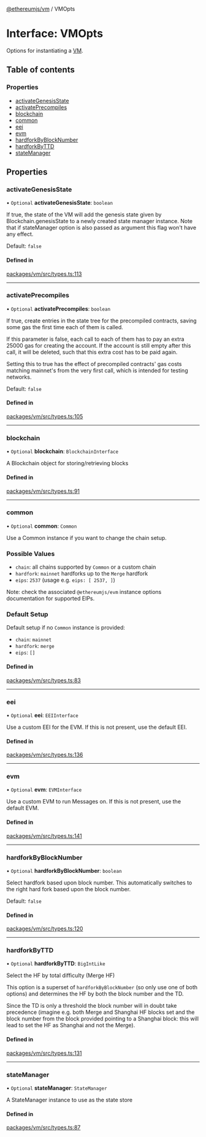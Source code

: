 [@ethereumjs/vm](../README.md) / VMOpts

# Interface: VMOpts

Options for instantiating a [VM](../classes/VM.md).

## Table of contents

### Properties

- [activateGenesisState](VMOpts.md#activategenesisstate)
- [activatePrecompiles](VMOpts.md#activateprecompiles)
- [blockchain](VMOpts.md#blockchain)
- [common](VMOpts.md#common)
- [eei](VMOpts.md#eei)
- [evm](VMOpts.md#evm)
- [hardforkByBlockNumber](VMOpts.md#hardforkbyblocknumber)
- [hardforkByTTD](VMOpts.md#hardforkbyttd)
- [stateManager](VMOpts.md#statemanager)

## Properties

### activateGenesisState

• `Optional` **activateGenesisState**: `boolean`

If true, the state of the VM will add the genesis state given by Blockchain.genesisState to a newly
created state manager instance. Note that if stateManager option is also passed as argument
this flag won't have any effect.

Default: `false`

#### Defined in

[packages/vm/src/types.ts:113](https://github.com/ethereumjs/ethereumjs-monorepo/blob/master/packages/vm/src/types.ts#L113)

___

### activatePrecompiles

• `Optional` **activatePrecompiles**: `boolean`

If true, create entries in the state tree for the precompiled contracts, saving some gas the
first time each of them is called.

If this parameter is false, each call to each of them has to pay an extra 25000 gas
for creating the account. If the account is still empty after this call, it will be deleted,
such that this extra cost has to be paid again.

Setting this to true has the effect of precompiled contracts' gas costs matching mainnet's from
the very first call, which is intended for testing networks.

Default: `false`

#### Defined in

[packages/vm/src/types.ts:105](https://github.com/ethereumjs/ethereumjs-monorepo/blob/master/packages/vm/src/types.ts#L105)

___

### blockchain

• `Optional` **blockchain**: `BlockchainInterface`

A Blockchain object for storing/retrieving blocks

#### Defined in

[packages/vm/src/types.ts:91](https://github.com/ethereumjs/ethereumjs-monorepo/blob/master/packages/vm/src/types.ts#L91)

___

### common

• `Optional` **common**: `Common`

Use a Common instance
if you want to change the chain setup.

### Possible Values

- `chain`: all chains supported by `Common` or a custom chain
- `hardfork`: `mainnet` hardforks up to the `Merge` hardfork
- `eips`: `2537` (usage e.g. `eips: [ 2537, ]`)

Note: check the associated `@ethereumjs/evm` instance options
documentation for supported EIPs.

### Default Setup

Default setup if no `Common` instance is provided:

- `chain`: `mainnet`
- `hardfork`: `merge`
- `eips`: `[]`

#### Defined in

[packages/vm/src/types.ts:83](https://github.com/ethereumjs/ethereumjs-monorepo/blob/master/packages/vm/src/types.ts#L83)

___

### eei

• `Optional` **eei**: `EEIInterface`

Use a custom EEI for the EVM. If this is not present, use the default EEI.

#### Defined in

[packages/vm/src/types.ts:136](https://github.com/ethereumjs/ethereumjs-monorepo/blob/master/packages/vm/src/types.ts#L136)

___

### evm

• `Optional` **evm**: `EVMInterface`

Use a custom EVM to run Messages on. If this is not present, use the default EVM.

#### Defined in

[packages/vm/src/types.ts:141](https://github.com/ethereumjs/ethereumjs-monorepo/blob/master/packages/vm/src/types.ts#L141)

___

### hardforkByBlockNumber

• `Optional` **hardforkByBlockNumber**: `boolean`

Select hardfork based upon block number. This automatically switches to the right hard fork based upon the block number.

Default: `false`

#### Defined in

[packages/vm/src/types.ts:120](https://github.com/ethereumjs/ethereumjs-monorepo/blob/master/packages/vm/src/types.ts#L120)

___

### hardforkByTTD

• `Optional` **hardforkByTTD**: `BigIntLike`

Select the HF by total difficulty (Merge HF)

This option is a superset of `hardforkByBlockNumber` (so only use one of both options)
and determines the HF by both the block number and the TD.

Since the TD is only a threshold the block number will in doubt take precedence (imagine
e.g. both Merge and Shanghai HF blocks set and the block number from the block provided
pointing to a Shanghai block: this will lead to set the HF as Shanghai and not the Merge).

#### Defined in

[packages/vm/src/types.ts:131](https://github.com/ethereumjs/ethereumjs-monorepo/blob/master/packages/vm/src/types.ts#L131)

___

### stateManager

• `Optional` **stateManager**: `StateManager`

A StateManager instance to use as the state store

#### Defined in

[packages/vm/src/types.ts:87](https://github.com/ethereumjs/ethereumjs-monorepo/blob/master/packages/vm/src/types.ts#L87)
